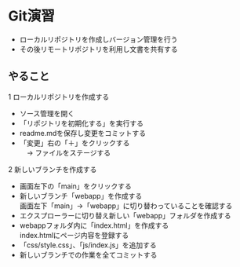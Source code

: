 # Git演習

- ローカルリポジトリを作成しバージョン管理を行う
- その後リモートリポジトリを利用し文書を共有する

## やること

1 ローカルリポジトリを作成する

- ソース管理を開く
- 「リポジトリを初期化する」を実行する
- readme.mdを保存し変更をコミットする
- 「変更」右の「＋」をクリックする \
　→ ファイルをステージする

2 新しいブランチを作成する

- 画面左下の「main」をクリックする
- 新しいブランチ「webapp」を作成する \
画面左下「main」→「webapp」に切り替わっていることを確認する
- エクスプローラーに切り替え新しい「webapp」フォルダを作成する
- webappフォルダ内に「index.html」を作成する \
index.htmlにページ内容を登録する
- 「css/style.css」、「js/index.js」を追加する
- 新しいブランチでの作業を全てコミットする


